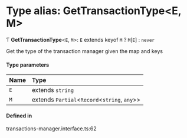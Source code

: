 # Type alias: GetTransactionType<E, M\>

Ƭ **GetTransactionType**<`E`, `M`\>: `E` extends keyof `M` ? `M`[`E`] : `never`

Get the type of the transaction manager given the map and keys

#### Type parameters

| Name | Type                                           |
| :--- | :--------------------------------------------- |
| `E`  | extends `string`                               |
| `M`  | extends `Partial`<`Record`<`string`, `any`\>\> |

#### Defined in

transactions-manager.interface.ts:62
